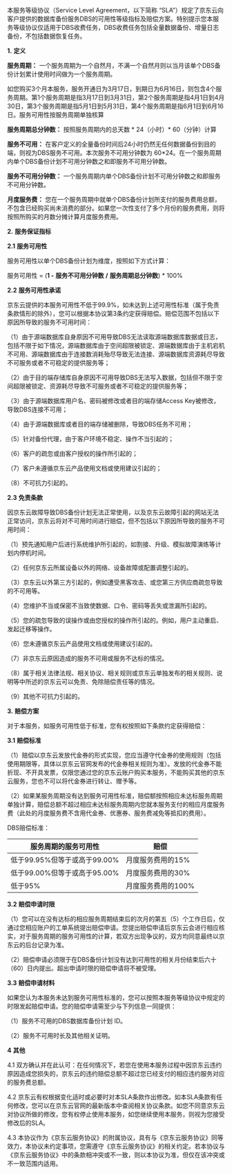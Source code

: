 本服务等级协议（Service Level Agreement，以下简称 “SLA”）规定了京东云向客户提供的数据库备份服务DBS的可用性等级指标及赔偿方案。特别提示您本服务等级协议仅适用于DBS收费任务，DBS收费任务包括全量数据备份、增量日志备份，不包括数据恢复任务。

 **1.** **定义**

**服务周期：** 一个服务周期为一个自然月，不满一个自然月则以当月该单个DBS备份计划累计使用时间做为一个服务周期。

如您购买3个月本服务，服务开通日为3月17日，到期日为6月16日，则包含4个服务周期。第1个服务周期是指3月17日到3月31日，第2个服务周期是指4月1日到4月30日，第3个服务周期是指5月1日到5月31日，第4个服务周期是指6月1日到6月16日。服务可用性按服务周期单独核算

**服务周期总分钟数：** 按照服务周期内的总天数 * 24（小时）* 60（分钟）计算 

**服务不可用：** 在客户定义的全量备份时间后24小时仍然无任何数据备份到目的端，则视为DBS服务不可用。本次服务不可用分钟数为 60*24。在一个服务周期内单个DBS备份计划不可用分钟数之和即服务不可用分钟数。

**服务不可用分钟数：** 一个服务周期内单个DBS备份计划不可用分钟数之和即服务不可用分钟数。

**月度服务费：** 您在一个服务周期中就单个DBS备份计划所支付的服务费用总额，不包含已经购买尚未消费的部分。如果您一次性支付了多个月份的服务费用，则将按照所购买的月数分摊计算月度服务费用。

**2.** **服务保证指标**

**2.1** **服务可用性**

服务可用性以单个DBS备份计划为维度，按照如下方式计算：

服务可用性 = (**1 -** **服务不可用分钟数** **/** **服务周期总分钟数**) * 100%

**2.2** **服务可用性承诺**

京东云提供的本服务可用性不低于99.9%，如未达到上述可用性标准（属于免责条款情形的除外），您可以根据本协议第3条约定获得赔偿。赔偿范围不包括以下原因所导致的服务不可用时间：

（1）由于源端数据库自身原因不可用导致DBS无法读取源端数据库数据或日志，包括不限于如下情况，源端数据库由于空间超限被锁定、源端数据库由于主机宕机不可用、源端数据库由于连接数消耗殆尽导致无法连接、源端数据库资源耗尽导致不可服务或者不可稳定的提供服务等；

（2）由于目的端存储库自身原因不可用导致DBS无法写入数据，包括但不限于空间超限被锁定、资源耗尽导致不可服务或者不可稳定的提供服务等；

（3）由于源端数据库用户名、密码被修改或者目的端存储Access Key被修改，导致DBS连接不可用；

（4）由于源端数据库或者目的端存储被删除，导致DBS任务不可用；

（5）针对备份代理，由于客户环境不稳定、操作不当引起的；

（6）客户的疏忽或由客户授权的操作所引起的；

（7）客户未遵循京东云产品使用文档或使用建议引起的；

（8）不可抗力引起的。

**2.3** **免责条款**

因京东云故障导致DBS备份计划无法正常使用，以及京东云故障引起的网站无法正常访问，京东云将对不可用时间进行赔偿，但不包括以下原因所导致的服务不可用时间：

（1）预先通知用户后进行系统维护所引起的，如割接、升级、模拟故障演练等计划内停机时间。

（2）任何京东云所属设备以外的网络、设备故障或配置调整引起的。

（3）京东云以外第三方引起的，例如遭受黑客攻击、或您第三方供应商疏忽导致的不可用等。

（4）您维护不当或保密不当致使数据、口令、密码等丢失或泄漏所引起的。

（5）您的疏忽导致的误操作或由您授权的操作所引起的。例如，用户主动重启、发起迁移等操作。

（6）您未遵循京东云产品使用文档或使用建议引起的。

（7）非京东云原因造成的服务不可用或服务不达标的情况。

（8）属于相关法律法规、相关协议、相关规则或京东云单独发布的相关规则、说明等中所述的京东云可以免责、免除赔偿责任等的情况。

（9）其他不可抗力引起的。

**3.** **赔偿方案**

对于本服务，如服务可用性低于标准，您有权按照如下条款约定获得赔偿：

**3.1** **赔偿标准**

（1）赔偿以京东云发放代金券的形式实现，您应当遵守代金券的使用规则（包括使用期限等，具体以京东云官网发布的代金券相关规则为准）。发放的代金券不能折现、不开具发票，仅限您通过您的京东云账户购买本服务，不能购买其他的京东云服务，您也不可以将代金券进行转让、赠予等。

（2）如果某服务周期没有达到服务可用性标准，赔偿额按照相应未达标服务周期单独计算，赔偿总额不超过相应未达标服务周期内您就本服务支付的相应月度服务费（此处的月度服务费不含用代金券、优惠券、服务费减免等抵扣的费用）。

DBS赔偿标准：

| **服务周期的服务可用性**     | **赔偿**           |
| ---------------------------- | ------------------ |
| 低于99.95%但等于或高于99.00% | 月度服务费用的15%  |
| 低于99.00%但等于或高于95.00% | 月度服务费用的30%  |
| 低于95%                      | 月度服务费用的100% |

**3.2** **赔偿申请时限**

（1）您可以在没有达标的相应服务周期结束后的次月的第五（5）个工作日后，仅通过您相应账户的工单系统提出赔偿申请。您提出赔偿申请后京东云会进行相应核实，对于服务周期的服务可用性的计算，若双方出现争议的，双方均同意最终以京东云的后台记录为准。

（2）赔偿申请必须限于在DBS备份计划没有达到可用性的相关月份结束后六十（60）日内提出。超出申请时限的赔偿申请将不被受理。

**3.3** **赔偿申请材料**

如果您认为本服务未达到服务可用性标准的，您可以按照本服务等级协议中规定的时限发起赔偿申请。您的赔偿申请需至少与下列信息一同提供：

（1）服务不可用的DBS数据库备份计划 ID。

（2）服务不可用时长及其他相关证明。

**4** **其他**

4.1 双方确认并在此认可：在任何情况下，若您在使用本服务过程中因京东云违约原因造成您损失的，京东云的违约赔偿总额不超过您已经支付的相应违约服务对应的服务费总额。

4.2 京东云有权根据变化适时或必要时对本SLA条款作出修改。如本SLA条款有任何修改，您可以在京东云官网的最新版本中查阅相关协议条款。如您不同意京东云对协议所做的修改，您有权停止使用本服务，如您继续使用本服务，则视为您接受修改后的SLA。

4.3 本协议作为《京东云服务协议》的附属协议，具有与《京东云服务协议》同等效力，本协议未约定事项，您需遵守《京东云服务协议》的相关约定。若本协议与《京东云服务协议》中的条款相冲突或不一致，则以本协议为准，但仅在该冲突或不一致范围内适用。

